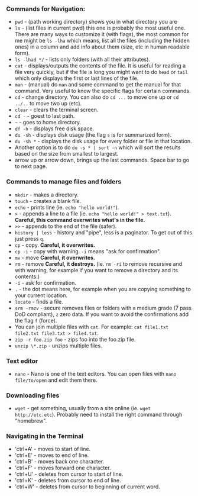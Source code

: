 ### Commands for Navigation:
* `pwd` - (path working directory) shows you in what directory you are
* `ls` - (list files in current pwd) this one is probably the most useful one. There are many ways to customize it (with flags), the most common for me might be `ls -lha` which means, list all the files (including the hidden ones) in a column and add info about them (size, etc in human readable form).
* `ls -lhad */` - lists only folders (with all their attributes).
* `cat` - displays/outputs the contents of the file. It is useful for reading a file very quickly, but if the file is long you might want to do `head` or `tail` which only displays the first or last lines of the file.
* `man` - (manual) do `man` and some command to get the manual for that command. Very useful to know the specific flags for certain commands.
* `cd` - change directory. You can also do `cd ...` to move one up or `cd ../..` to move two up (etc).
* `clear` - clears the terminal screen.
* `cd -` - goest to last path.
* `~` - goes to home directory.
* `df -h` - displays free disk space.
* `du -sh` - displays disk usage (the flag `s` is for summarized form).
* `du -sh *` - displays the disk usage for every folder or file in that location.
* Another option is to do `du -s * | sort -n` which will sort the results based on the size from smallest to largest.
* arrow up or arrow down, brings up the last commands. Space bar to go to next page.

### Commands to manage files and folders
* `mkdir` - makes a directory.
* `touch` - creates a blank file.
* `echo` - prints line (ie. `echo "hello world!"`).
* `>` - appends a line to a file (ie. `echo "hello world!" > text.txt`). **Careful, this command overwrites what's in the file.**
* `>>` - appends to the end of the file (safer).
* `history | less` - history and "pipe", less is a paginator. To get out of this just press `q`.
* `cp` - copy. **Careful, it overwrites.**
* `cp -i` - copy with warning. `-i` means "ask for confirmation".
* `mv` - move **Careful, it overwrites.**
* `rm` - remove **Careful, it destroys.** (ie. `rm -ri` to remove recursive and with warning, for example if you want to remove a directory and its contents.)
* `-i` - ask for confirmation.
* `.` - the dot means here, for example when you are copying something to your current location.
* `locate` - finds a file.
* `srm -rmzv` - secure removes files or folders with `m` medium grade (7 pass DoD compliant), `z` zero data. If you want to avoid the confirmations add the flag `f` (force).
* You can join multiple files with `cat`. For example: `cat file1.txt file2.txt file3.txt > file4.txt`.
* `zip -r foo.zip foo` - zips foo into the foo.zip file.
* `unzip \*.zip` - unzips multiple files.

### Text editor
* `nano` - Nano is one of the text editors. You can open files with `nano file/to/open` and edit them there.

### Downloading files
* `wget` - get something, usually from a site online (ie. `wget http://etc.etc`). Probably need to install the right command through "homebrew".

### Navigating in the Terminal
* 'ctrl+A' - moves to start of line.
* 'ctrl+E' - moves to end of line.
* 'ctrl+B' - moves back one character.
* 'ctrl+F' - moves forward one character.
* 'ctrl+U' - deletes from cursor to start of line.
* 'ctrl+K' - deletes from cursor to end of line.
* 'ctrl+W' - deletes from cursor to beginning of current word.